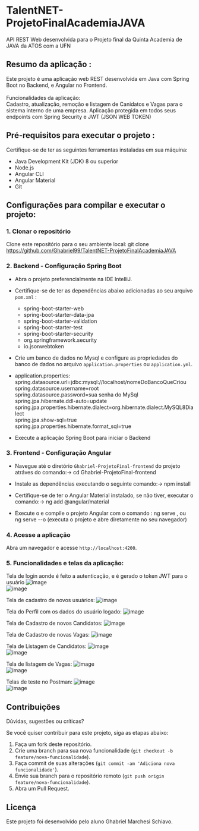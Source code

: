 # TalentNET-ProjetoFinalAcademiaJAVA
API REST Web desenvolvida para o Projeto final da Quinta Academia de JAVA da ATOS com a UFN

## Resumo da aplicação :

Este projeto é uma aplicação web REST desenvolvida em Java com Spring Boot no Backend, e Angular no Frontend. <br><br>
Funcionalidades da aplicação: <br>
Cadastro, atualização, remoção e listagem de Canidatos e Vagas para o sistema interno de uma empresa.
Aplicação protegida em todos seus endpoints com Spring Security e JWT (JSON WEB TOKEN)

## Pré-requisitos para executar o projeto :
Certifique-se de ter as seguintes ferramentas instaladas em sua máquina:

- Java Development Kit (JDK) 8 ou superior
- Node.js
- Angular CLI
- Angular Material
- Git

## Configurações para compilar e executar o projeto:
### 1. Clonar o repositório

Clone este repositório para o seu ambiente local:
git clone https://github.com/Ghabriel99/TalentNET-ProjetoFinalAcademiaJAVA

### 2. Backend - Configuração Spring Boot

- Abra o projeto preferencialmente na IDE IntelliJ.
- Certifique-se de ter as dependências abaixo adicionadas ao seu arquivo `pom.xml` :
  - spring-boot-starter-web
  - spring-boot-starter-data-jpa
  - spring-boot-starter-validation
  - spring-boot-starter-test
  - spring-boot-starter-security
  - org.springframework.security
  - io.jsonwebtoken
 
- Crie um banco de dados no Mysql e configure as propriedades do banco de dados no arquivo `application.properties` ou `application.yml`. <br>
- application.properties: <br>
spring.datasource.url=jdbc:mysql://localhost/nomeDoBancoQueCriou <br>
spring.datasource.username=root <br>
spring.datasource.password=sua senha do MySql <br>
spring.jpa.hibernate.ddl-auto=update <br>
spring.jpa.properties.hibernate.dialect=org.hibernate.dialect.MySQL8Dialect <br>
spring.jpa.show-sql=true <br>
spring.jpa.properties.hibernate.format_sql=true <br>

- Execute a aplicação Spring Boot para iniciar o Backend

### 3. Frontend - Configuração Angular

- Navegue até o diretório `Ghabriel-ProjetoFinal-frontend` do projeto atráves do comando:-> cd Ghabriel-ProjetoFinal-frontend
- Instale as dependências executando o seguinte comando:-> npm install
  
- Certifique-se de ter o Angular Material instalado, se não tiver, executar o comando:->  ng add @angular/material

- Execute o e compile o projeto Angular com o comando :
  ng serve ,  ou <br>
  ng serve --o (executa o projeto e abre diretamente no seu navegador)

### 4. Acesse a aplicação
Abra um navegador e acesse `http://localhost:4200`.

### 5. Funcionalidades e telas da aplicação:
Tela de login aonde é feito a autenticação, e é gerado o token JWT para o usuário
![image](https://github.com/Ghabriel99/TalentNET-ProjetoFinalAcademiaJAVA/assets/86672683/b8a90f93-f56e-4e57-a221-0dfeb8c7b01f) <br>
![image](https://github.com/Ghabriel99/TalentNET-ProjetoFinalAcademiaJAVA/assets/86672683/90b5987e-b6e6-4093-8022-38495000fce1)


Tela de cadastro de novos usuários:
![image](https://github.com/Ghabriel99/TalentNET-ProjetoFinalAcademiaJAVA/assets/86672683/7f208037-a7fd-4d22-b5ab-f7de769a403d) <br>

Tela do Perfil com os dados do usuário logado:
![image](https://github.com/Ghabriel99/TalentNET-ProjetoFinalAcademiaJAVA/assets/86672683/65627981-3962-47b7-ad36-c600c3757de0) <br>

Tela de Cadastro de novos Candidatos:
![image](https://github.com/Ghabriel99/TalentNET-ProjetoFinalAcademiaJAVA/assets/86672683/d0f4f004-a108-4b87-9487-32c51ecb4430) <br>

Tela de Cadastro de novas Vagas:
![image](https://github.com/Ghabriel99/TalentNET-ProjetoFinalAcademiaJAVA/assets/86672683/9b94e644-5038-4481-b204-18b0c83f92d5) <br>


Tela de Listagem de Candidatos:
![image](https://github.com/Ghabriel99/TalentNET-ProjetoFinalAcademiaJAVA/assets/86672683/7ecb5b01-ab92-4de7-9e29-d073f3029762) <br>
![image](https://github.com/Ghabriel99/TalentNET-ProjetoFinalAcademiaJAVA/assets/86672683/937fc732-9e78-41ee-a8b5-2af34b01f661)


Tela de listagem de Vagas:
![image](https://github.com/Ghabriel99/TalentNET-ProjetoFinalAcademiaJAVA/assets/86672683/f9470c94-7b6e-47ad-933d-a931cde1d22b) <br>
![image](https://github.com/Ghabriel99/TalentNET-ProjetoFinalAcademiaJAVA/assets/86672683/336f30d9-d6bc-4eb4-86f5-439bc0a1738c) <br>

Telas de teste no Postman:
![image](https://github.com/Ghabriel99/TalentNET-ProjetoFinalAcademiaJAVA/assets/86672683/4ff6fa45-23f0-40fc-b689-9a2e4d2d809c) <br>
![image](https://github.com/Ghabriel99/TalentNET-ProjetoFinalAcademiaJAVA/assets/86672683/1aaa646a-42f8-43b4-abae-2079c1c58392)



## Contribuições

Dúvidas, sugestões ou críticas?

Se você quiser contribuir para este projeto, siga as etapas abaixo:

1. Faça um fork deste repositório.
2. Crie uma branch para sua nova funcionalidade (`git checkout -b feature/nova-funcionalidade`).
3. Faça commit de suas alterações (`git commit -am 'Adiciona nova funcionalidade'`).
4. Envie sua branch para o repositório remoto (`git push origin feature/nova-funcionalidade`).
5. Abra um Pull Request.

## Licença
Este projeto foi desenvolvido pelo aluno Ghabriel Marchesi Schiavo.


